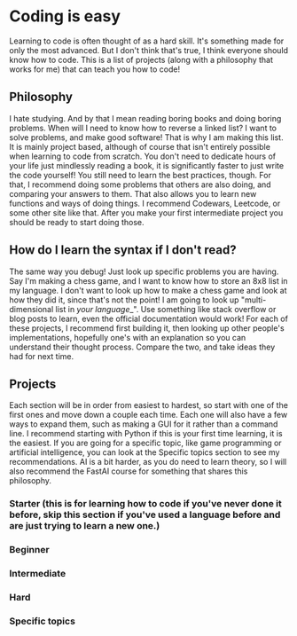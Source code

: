 # Coding is easy
Learning to code is often thought of as a hard skill. It's something made for only the most advanced. But I don't think that's true, I think everyone should know how to code. This is a list of projects (along with a philosophy that works for me) that can teach you how to code!


## Philosophy
I hate studying. And by that I mean reading boring books and doing boring problems. When will I need to know how to reverse a linked list? I want to solve problems, and make good software! That is why I am making this list. It is mainly project based, although of course that isn't entirely possible when learning to code from scratch. You don't need to dedicate hours of your life just mindlessly reading a book, it is significantly faster to just write the code yourself!
You still need to learn the best practices, though. For that, I recommend doing some problems that others are also doing, and comparing your answers to them. That also allows you to learn new functions and ways of doing things. I recommend Codewars, Leetcode, or some other site like that. After you make your first intermediate project you should be ready to start doing those.

## How do I learn the syntax if I don't read?
The same way you debug! Just look up specific problems you are having. Say I'm making a chess game, and I want to know how to store an 8x8 list in my language. I don't want to look up how to make a chess game and look at how they did it, since that's not the point! I am going to look up "multi-dimensional list in _your language__". Use something like stack overflow or blog posts to learn, even the official documentation would work!
For each of these projects, I recommend first building it, then looking up other people's implementations, hopefully one's with an explanation so you can understand their thought process. Compare the two, and take ideas they had for next time.

## Projects
Each section will be in order from easiest to hardest, so start with one of the first ones and move down a couple each time. Each one will also have a few ways to expand them, such as making a GUI for it rather than a command line. I recommend starting with Python if this is your first time learning, it is the easiest. If you are going for a specific topic, like game programming or artificial intelligence, you can look at the Specific topics section to see my recommendations. AI is a bit harder, as you do need to learn theory, so I will also recommend the FastAI course for something that shares this philosophy.
### Starter (this is for learning how to code if you've never done it before, skip this section if you've used a language before and are just trying to learn a new one.)

### Beginner

### Intermediate

### Hard

### Specific topics
